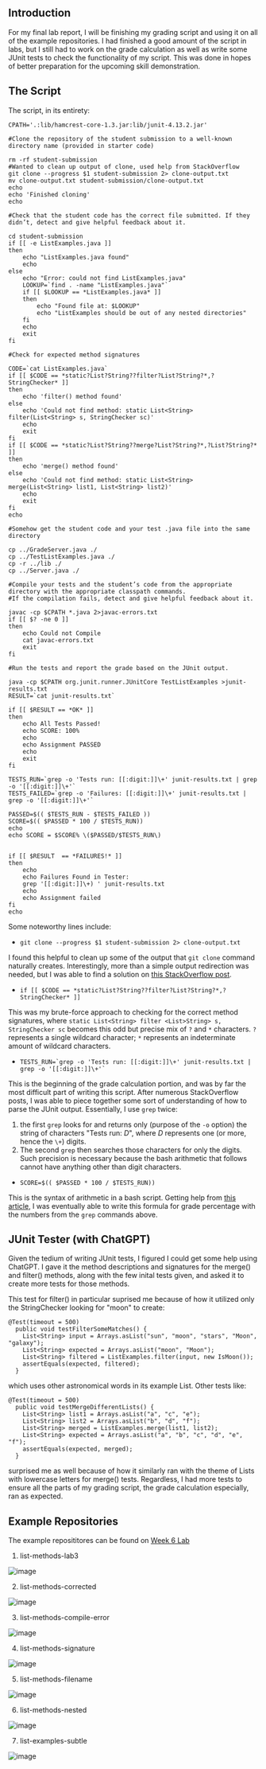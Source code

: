 ## Introduction
For my final lab report, I will be finishing my grading script and using it on all of the example repositories. I had finished a good amount of the script in labs, but I still had to work on the grade calculation as well as write some JUnit tests to check the functionality of my script. This was done in hopes of better preparation for the upcoming skill demonstration.

## The Script
The script, in its entirety:
```
CPATH='.:lib/hamcrest-core-1.3.jar:lib/junit-4.13.2.jar'

#Clone the repository of the student submission to a well-known directory name (provided in starter code)

rm -rf student-submission
#Wanted to clean up output of clone, used help from StackOverflow
git clone --progress $1 student-submission 2> clone-output.txt
mv clone-output.txt student-submission/clone-output.txt
echo
echo 'Finished cloning'
echo

#Check that the student code has the correct file submitted. If they didn’t, detect and give helpful feedback about it.

cd student-submission
if [[ -e ListExamples.java ]]
then
    echo "ListExamples.java found"
    echo
else
    echo "Error: could not find ListExamples.java"
    LOOKUP=`find . -name "ListExamples.java"`
    if [[ $LOOKUP == *ListExamples.java* ]]
    then
        echo "Found file at: $LOOKUP" 
        echo "ListExamples should be out of any nested directories"
    fi
    echo
    exit
fi

#Check for expected method signatures

CODE=`cat ListExamples.java`
if [[ $CODE == *static?List?String??filter?List?String?*,?StringChecker* ]]
then
    echo 'filter() method found'
else
    echo 'Could not find method: static List<String> filter(List<String> s, StringChecker sc)'
    echo
    exit
fi
if [[ $CODE == *static?List?String??merge?List?String?*,?List?String?* ]]
then
    echo 'merge() method found'
else
    echo 'Could not find method: static List<String> merge(List<String> list1, List<String> list2)'
    echo
    exit
fi
echo

#Somehow get the student code and your test .java file into the same directory

cp ../GradeServer.java ./
cp ../TestListExamples.java ./
cp -r ../lib ./
cp ../Server.java ./

#Compile your tests and the student’s code from the appropriate directory with the appropriate classpath commands. 
#If the compilation fails, detect and give helpful feedback about it.

javac -cp $CPATH *.java 2>javac-errors.txt
if [[ $? -ne 0 ]]
then
    echo Could not Compile
    cat javac-errors.txt
    exit
fi

#Run the tests and report the grade based on the JUnit output.

java -cp $CPATH org.junit.runner.JUnitCore TestListExamples >junit-results.txt
RESULT=`cat junit-results.txt`

if [[ $RESULT == *OK* ]]
then
    echo All Tests Passed!
    echo SCORE: 100%
    echo
    echo Assignment PASSED
    echo
    exit
fi

TESTS_RUN=`grep -o 'Tests run: [[:digit:]]\+' junit-results.txt | grep -o '[[:digit:]]\+'`
TESTS_FAILED=`grep -o 'Failures: [[:digit:]]\+' junit-results.txt | grep -o '[[:digit:]]\+'`

PASSED=$(( $TESTS_RUN - $TESTS_FAILED ))
SCORE=$(( $PASSED * 100 / $TESTS_RUN))
echo
echo SCORE = $SCORE% \($PASSED/$TESTS_RUN\)


if [[ $RESULT  == *FAILURES!* ]]
then
    echo
    echo Failures Found in Tester:
    grep '[[:digit:]]\+) ' junit-results.txt
    echo
    echo Assignment failed
fi
echo
```
Some noteworthy lines include:

- `git clone --progress $1 student-submission 2> clone-output.txt`

I found this helpful to clean up some of the output that `git clone` command naturally creates. Interestingly, more than a simple output redirection was needed, but I was able to find a solution on [this StackOverflow post](https://stackoverflow.com/questions/37669115/how-to-capture-full-output-of-git-clone).

- `if [[ $CODE == *static?List?String??filter?List?String?*,?StringChecker* ]]`

This was my brute-force approach to checking for the correct method signatures, where `static List<String> filter <List>String> s, StringChecker sc` becomes this odd but precise mix of `?` and `*` characters. `?` represents a single wildcard character; `*` represents an indeterminate amount of wildcard characters.

- ``` TESTS_RUN=`grep -o 'Tests run: [[:digit:]]\+' junit-results.txt | grep -o '[[:digit:]]\+'` ```

This is the beginning of the grade calculation portion, and was by far the most difficult part of writing this script. After numerous StackOverflow posts, I was able to piece together some sort of understanding of how to parse the JUnit output. Essentially, I use  `grep` twice: 
 1. the first `grep` looks for and returns only (purpose of the  `-o` option) the string of characters "Tests run: *D*", where *D* represents one (or more, hence the `\+`) digits.
 2. The second `grep` then searches those characters for only the digits. Such precision is necessary because the bash arithmetic that follows cannot have anything other than digit characters.

- `SCORE=$(( $PASSED * 100 / $TESTS_RUN))`

This is the syntax of arithmetic in a bash script. Getting help from [this article](https://ryanstutorials.net/bash-scripting-tutorial/bash-arithmetic.php), I was eventually able to write this formula for grade percentage with the numbers from the `grep` commands above.

## JUnit Tester (with ChatGPT)
Given the tedium of writing JUnit tests, I figured I could get some help using ChatGPT. I gave it the method descriptions and signatures for the merge() and filter() methods, along with the few inital tests given, and asked it to create more tests for those methods.

This test for filter() in particular suprised me because of how it utilized only the StringChecker looking for "moon" to create:
```
@Test(timeout = 500)
  public void testFilterSomeMatches() {
    List<String> input = Arrays.asList("sun", "moon", "stars", "Moon", "galaxy");
    List<String> expected = Arrays.asList("moon", "Moon");
    List<String> filtered = ListExamples.filter(input, new IsMoon());
    assertEquals(expected, filtered);
  }
```
which uses other astronomical words in its example List. Other tests like:
```
@Test(timeout = 500)
  public void testMergeDifferentLists() {
    List<String> list1 = Arrays.asList("a", "c", "e");
    List<String> list2 = Arrays.asList("b", "d", "f");
    List<String> merged = ListExamples.merge(list1, list2);
    List<String> expected = Arrays.asList("a", "b", "c", "d", "e", "f");
    assertEquals(expected, merged);
  }
```
surprised me as well because of how it similarly ran with the theme of Lists with lowercase letters for merge() tests. Regardless, I had more tests to ensure all the parts of my grading script, the grade calculation especially, ran as expected.

## Example Repositories
The example reposititores can be found on [Week 6 Lab](https://ucsd-cse15l-w23.github.io/week/week6/)
1. list-methods-lab3

![image](example1.png)

2. list-methods-corrected 

![image](example2.png) 

3. list-methods-compile-error 

![image](example3.png)

4. list-methods-signature 

![image](example4.png) 

5. list-methods-filename 

![image](example5.png)

6. list-methods-nested 

![image](example6.png)

7. list-examples-subtle 

![image](example7.png)

